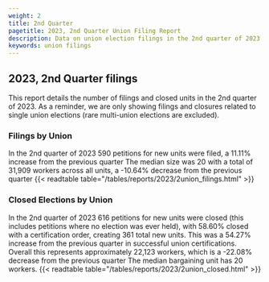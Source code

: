 ```yaml
---
weight: 2
title: 2nd Quarter
pagetitle: 2023, 2nd Quarter Union Filing Report
description: Data on union election filings in the 2nd quarter of 2023
keywords: union filings
---
```


## 2023, 2nd Quarter filings

This report details the number of filings and closed units in the 2nd quarter of 2023. As a reminder, we are only showing filings and closures related to single union elections (rare multi-union elections are excluded).

### Filings by Union
In the 2nd quarter of 2023 590 petitions for new units were filed, a 11.11% increase from the previous quarter The median size was 20 with a total of 31,909 workers across all units, a -10.64% decrease from the previous quarter
{{< readtable table="/tables/reports/2023/2union_filings.html" >}}

### Closed Elections by Union
In the 2nd quarter of 2023 616 petitions for new units were closed (this includes petitions where no election was ever held), with 58.60% closed with a certification order, creating 361 total new units. This was a 54.27% increase from the previous quarter in successful union certifications. Overall this represents approximately 22,123 workers, which is a -22.08% decrease from the previous quarter The median bargaining unit has 20 workers.
{{< readtable table="/tables/reports/2023/2union_closed.html" >}}
